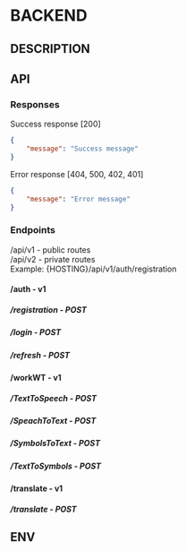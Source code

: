 # BACKEND
## DESCRIPTION
## API
### Responses
Success response [200]
```json
{
    "message": "Success message"
}
```
Error response [404, 500, 402, 401]
```json
{
    "message": "Error message"
}
```
### Endpoints
/api/v1 - public routes</br>
/api/v2 - private routes</br>
Example: {HOSTING}/api/v1/auth/registration

#### /auth - v1

##### /registration - POST
##### /login - POST
##### /refresh - POST

#### /workWT - v1
##### /TextToSpeech - POST
##### /SpeachToText - POST
##### /SymbolsToText - POST
##### /TextToSymbols - POST

#### /translate - v1
##### /translate - POST
## ENV
